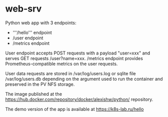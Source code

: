 # web-srv
Python web app with 3 endpoints:

* '''/hello''' endpoint
* /user endpoint
* /metrics endpoint

User endpoint accepts POST requests with a payload "user=xxx" and serves GET requests /user?name=xxx.
/metrics endpoint provides Prometheus-compatible metrics on the user requests.

User data requests are stored in /var/log/users.log or sqlite file /var/log/users.db depending on the argument used to run the container and preserved in the PV NFS storage.

The image published at the https://hub.docker.com/repository/docker/alexishw/python/ repository.

The demo version of the app is available at https://k8s-lab.ru/hello
